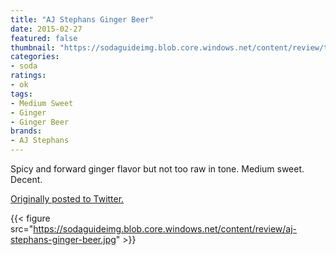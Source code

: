 ```yaml
---
title: "AJ Stephans Ginger Beer"
date: 2015-02-27
featured: false
thumbnail: "https://sodaguideimg.blob.core.windows.net/content/review/thumbs/aj-stephans-ginger-beer.jpg"
categories:
- soda
ratings:
- ok
tags:
- Medium Sweet
- Ginger
- Ginger Beer
brands:
- AJ Stephans
---
```


Spicy and forward ginger flavor but not too raw in tone. Medium sweet. Decent.

[Originally posted to Twitter.](https://twitter.com/Cavorter/status/571454345897598976)

{{< figure src="https://sodaguideimg.blob.core.windows.net/content/review/aj-stephans-ginger-beer.jpg" >}}

